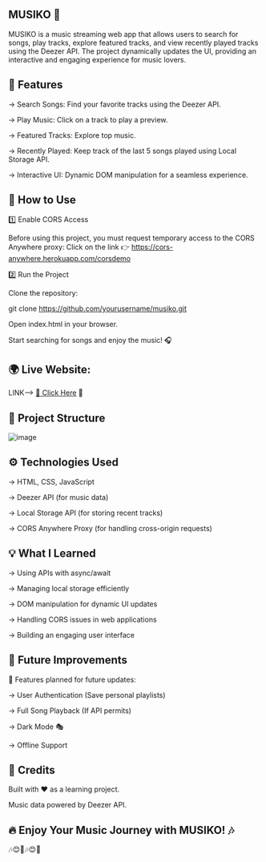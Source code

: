 MUSIKO 🎵
-

MUSIKO is a music streaming web app that allows users to search for songs, play tracks, explore featured tracks, and view recently played tracks using the Deezer API. The project dynamically updates the UI, providing an interactive and engaging experience for music lovers.


🚀 Features
-

-> Search Songs: Find your favorite tracks using the Deezer API.

-> Play Music: Click on a track to play a preview.

-> Featured Tracks: Explore top music.

-> Recently Played: Keep track of the last 5 songs played using Local Storage API.

-> Interactive UI: Dynamic DOM manipulation for a seamless experience.


📌 How to Use
-

1️⃣ Enable CORS Access

Before using this project, you must request temporary access to the CORS Anywhere proxy:
Click on the link 👉 https://cors-anywhere.herokuapp.com/corsdemo

2️⃣ Run the Project

Clone the repository:

git clone https://github.com/yourusername/musiko.git

Open index.html in your browser.

Start searching for songs and enjoy the music! 🎧

🌍 **Live Website:** 
-
LINK--> [🔗 Click Here](https://musiko-3-xbpi-2cry6tj8d-shiva-guptas-projects-cc0b8aa0.vercel.app/) 🚀  

📂 Project Structure
-

![image](https://github.com/user-attachments/assets/6ef44a90-3c13-4804-8685-37d504900cde)



⚙️ Technologies Used
-

-> HTML, CSS, JavaScript

-> Deezer API (for music data)

-> Local Storage API (for storing recent tracks)

-> CORS Anywhere Proxy (for handling cross-origin requests)


💡 What I Learned
-

-> Using APIs with async/await

-> Managing local storage efficiently

-> DOM manipulation for dynamic UI updates

-> Handling CORS issues in web applications

-> Building an engaging user interface


🎯 Future Improvements
-

🚀 Features planned for future updates:

-> User Authentication (Save personal playlists)

-> Full Song Playback (If API permits)

-> Dark Mode 🎭

-> Offline Support


👏 Credits
-

Built with ❤️ as a learning project.

Music data powered by Deezer API.


🔥 Enjoy Your Music Journey with MUSIKO! 🎶
-
🎶😊🎵🎶😊🎵
